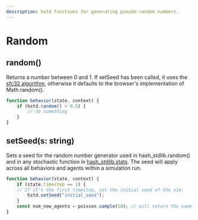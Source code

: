 ```yaml
---
description: hstd functions for generating pseudo-random numbers.
---
```


# Random

## random\(\)

Returns a number between 0 and 1. If setSeed has been called, it uses the [sfc32 algorithm](https://github.com/bryc/code/blob/master/jshash/PRNGs.md#sfc32), otherwise it defaults to the browser's implementation of Math.random\(\).

```javascript
function behavior(state, context) {
    if (hstd.random() > 0.5) {
        // do something
    }
}
```

## setSeed\(s: string\)

Sets a seed for the random number generator used in hash\_stdlib.random\(\) and in any stochastic function in [hash\_stdlib.stats](javascript-libraries.md#jstat-distributions). The seed will apply across all behaviors and agents within a simulation run.

```javascript
function behavior(state, context) {
    if (state.timestep == 1) {
    // If it's the first timestep, set the initial seed of the sim.
        hstd.setSeed("initial_seed");
    }
    const num_new_agents = poisson.sample(10); // will return the same sample every run
}
```

